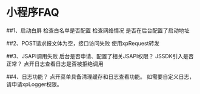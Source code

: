 # 小程序FAQ
##1、启动白屏
检查白名单是否配置
检查网络情况
是否在后台配置了启动地址


##2、POST请求报文体为空，接口访问失败
使用xpRequest转发

##3、JSAPI调用失败
后台是否申请、配置了相关JSAPI权限？
JSSDK引入是否正常？
点开日志查看日志是否被拒绝调用

##4、日志功能？
点开菜单具备清理缓存和日志查看功能。
如需要自定义日志，请申请xpLogger权限。
